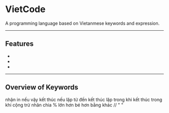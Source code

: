 # VietCode

A programming language based on Vietanmese keywords and expression.

---

## Features
-
-
-

---

## Overview of Keywords

nhận
in
nếu
vậy
kết thúc nếu
lặp từ
đến
kết thúc lặp
trong khi
kết thúc trong khi
cộng
trừ
nhân
chia
%
lớn hơn
bé hơn
bằng 
khác
//
" "
